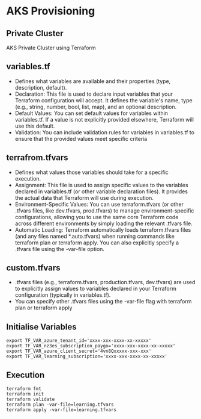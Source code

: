 # AKS Provisioning

## Private Cluster

AKS Private Cluster using Terraform

## variables.tf

- Defines what variables are available and their properties (type, description, default).
- Declaration: This file is used to declare input variables that your Terraform configuration will accept. It defines the variable's name, type (e.g., string, number, bool, list, map), and an optional description.
- Default Values: You can set default values for variables within variables.tf. If a value is not explicitly provided elsewhere, Terraform will use this default.
- Validation: You can include validation rules for variables in variables.tf to ensure that the provided values meet specific criteria

## terrafrom.tfvars

- Defines what values those variables should take for a specific execution.
- Assignment: This file is used to assign specific values to the variables declared in variables.tf (or other variable declaration files). It provides the actual data that Terraform will use during execution.
- Environment-Specific Values: You can use terraform.tfvars (or other .tfvars files, like dev.tfvars, prod.tfvars) to manage environment-specific configurations, allowing you to use the same core Terraform code across different environments by simply loading the relevant .tfvars file.
- Automatic Loading: Terraform automatically loads terraform.tfvars files (and any files named *.auto.tfvars) when running commands like terraform plan or terraform apply. You can also explicitly specify a .tfvars file using the -var-file option.

## custom.tfvars

- .tfvars files (e.g., terraform.tfvars, production.tfvars, dev.tfvars) are used to explicitly assign values to variables declared in your Terraform configuration (typically in variables.tf).
- You can specify other .tfvars files using the -var-file flag with terraform plan or terraform apply

## Initialise Variables

```shell
export TF_VAR_azure_tenant_id='xxxx-xxx-xxxx-xx-xxxxx'
export TF_VAR_nz3es_subscription_paygo='xxxx-xxx-xxxx-xx-xxxxx'
export TF_VAR_azure_client_secret='4vn8Qxxxxx-xxx-xxx'
export TF_VAR_learning_subscription='xxxx-xxx-xxxx-xx-xxxxx'
```

## Execution

```shell
terraform fmt
terraform init
terraform validate
terraform plan -var-file=learning.tfvars
terraform apply -var-file=learning.tfvars
```
